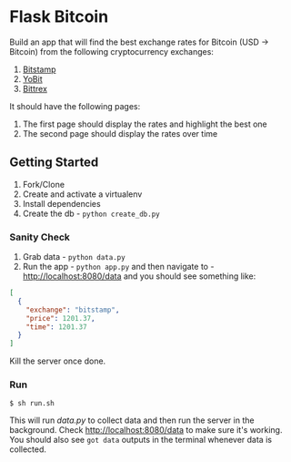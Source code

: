 # Flask Bitcoin

Build an app that will find the best exchange rates for Bitcoin (USD -> Bitcoin)  from the following cryptocurrency exchanges:

1. [Bitstamp](https://www.bitstamp.net/)
1. [YoBit](https://yobit.net/)
1. [Bittrex](https://bittrex.com/)

It should have the following pages:

1. The first page should display the rates and highlight the best one
1. The second page should display the rates over time

## Getting Started

1. Fork/Clone
1. Create and activate a virtualenv
1. Install dependencies
1. Create the db - `python create_db.py`

### Sanity Check

1. Grab data - `python data.py`
1. Run the app - `python app.py` and then navigate to - [http://localhost:8080/data](http://localhost:8080/data) and you should see something like:

  ```json
  [
    {
      "exchange": "bitstamp",
      "price": 1201.37,
      "time": 1201.37
    }
  ]
  ```

Kill the server once done.

### Run

```
$ sh run.sh
```

This will run *data.py* to collect data and then run the server in the background. Check [http://localhost:8080/data](http://localhost:8080/data) to make sure it's working. You should also see `got data` outputs in the terminal whenever data is collected.
